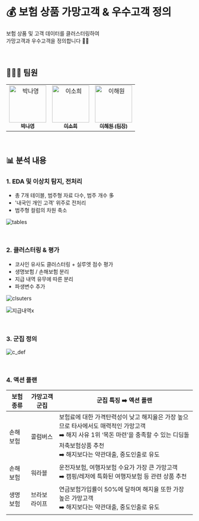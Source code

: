 # 💰 보험 상품 가망고객 & 우수고객 정의

보험 상품 및 고객 데이터를 클러스터링하여   
가망고객과 우수고객을 정의합니다 🙆🏻

</br>

## 👩🏻‍💻 팀원

<table>
  <tbody>
    <tr>
      <td align="center"><a href="https://github.com/ny1yyy"><img src="https://avatars.githubusercontent.com/u/135477812?v=4" width="100px;" alt="박나영"/><br /><sub><b>박나영</b></sub></a><br /></td>
      <td align="center"><a href="https://github.com/ssoheeL"><img src="https://avatars.githubusercontent.com/u/157769708?v=4" width="100px;" alt="이소희"/><br /><sub><b>이소희</b></sub></a><br /></td>
      <td align="center"><a href="https://github.com/heleownae"><img src="https://avatars.githubusercontent.com/u/152258170?v=4" width="100px;" alt="이해원"/><br /><sub><b>이해원 (팀장)</b></sub></a><br /></td>
    </tr>
  </tbody>
</table>

</br>

## 📊 분석 내용
### 1. EDA 및 이상치 탐지, 전처리
- 총 7개 테이블, 범주형 자료 다수, 범주 개수 多
- '내국인 개인 고객' 위주로 전처리
- 범주형 컬럼의 차원 축소

![tables](https://github.com/heleownae/DA_Insurance_PJT/assets/152258170/47cf48c9-e8d1-4528-8af9-5bba00db5d60)

</br>

### 2. 클러스터링 & 평가
- 코사인 유사도 클러스터링 + 실루엣 점수 평가
- 생명보험 / 손해보험 분리
- 지급 내역 유무에 따른 분리
- 파생변수 추가

![clsuters](https://github.com/heleownae/DA_Insurance_PJT/assets/152258170/bb05f812-d60d-4cfc-9643-49fc87108799)

![지급내역x](https://github.com/heleownae/DA_Insurance_PJT/assets/152258170/8a4cb33b-1122-4034-b1df-a33ec9290de0)

</br>

### 3. 군집 정의

![c_def](https://github.com/heleownae/DA_Insurance_PJT/assets/152258170/36c068b7-bd33-47a7-98c3-9101cb619404)

</br>

### 4. 액션 플랜

| 보험 종류 | 가망고객 군집 | 군집 특징 ➡️ 액션 플랜 |
|--|--|--|
|손해보험|콜럼버스|보험료에 대한 가격탄력성이 낮고 해지율은 가장 높으므로 타사에서도 매력적인 가망고객 <br> ➡️ 해지 사유 1위 ‘목돈 마련’을 충족할 수 있는 디딤돌저축보험상품 추천 <br> ➡️ 해지보다는 약관대출, 중도인출로 유도|
|손해보험|워라블|운전자보험, 여행자보험 수요가 가장 큰 가망고객 <br> ➡️ 캠핑/레저에 특화된 여행자보험 등 관련 상품 추천|
|생명보험|브라보 라이프|연금보험가입률이 50%에 달하며 해지율 또한 가장 높은 가망고객 <br> ➡️ 해지보다는 약관대출, 중도인출로 유도|

</br>

</br>
